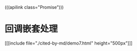 (((apilink class="Promise")))

# 回调嵌套处理
[[[include file="./cited-by-md/demo7.html" height="500px"]]]